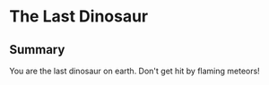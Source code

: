 # The Last Dinosaur

## Summary

You are the last dinosaur on earth. Don't get hit by flaming meteors!
